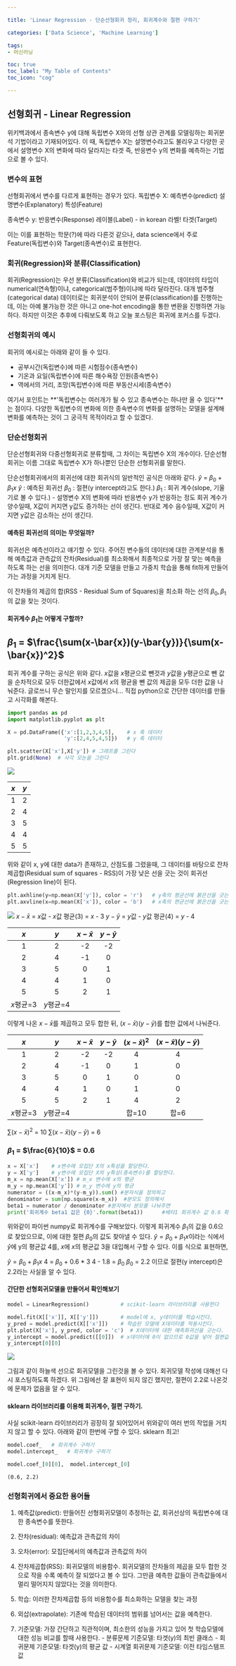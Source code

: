 ```yaml
---

title: 'Linear Regression - 단순선형회귀 정리, 회귀계수와 절편 구하기'

categories: ['Data Science', 'Machine Learning']

tags: 
- 머신러닝

toc: true
toc_label: "My Table of Contents"
toc_icon: "cog"

---
```


## 선형회귀 - Linear Regression

위키백과에서 종속변수 y에 대해 독립변수 X와의 선형 상관 관계를 모델링하는 회귀분석 기법이라고 기재되어있다. 이 때, 독립변수 X는 설명변수라고도 불리우고 다양한 곳에서 설명변수 X의 변화에 따라 달라지는 타겟 즉, 반응변수 y의 변화를 예측하는 기법으로 볼 수 있다.


### 변수의 표현
선형회귀에서 변수를 다르게 표현하는 경우가 있다.
독립변수 X: 
예측변수(predict)
설명변수(Explanatory)
특성(Feature)

종속변수 y:
반응변수(Response)
레이블(Label) - in korean 라벨!
타겟(Target)

이는 이를 표현하는 학문(?)에 따라 다른것 같으나, data science에서 주로 Feature(독립변수)와 Target(종속변수)로 표현한다.

### 회귀(Regression)와 분류(Classification)
회귀(Regression)는 우선 분류(Classification)와 비교가 되는데, 데이터의 타입이 numerical(연속형)이냐, categorical(범주형)이냐에 따라 달라진다. 
대개 범주형(categorical data) 데이터로는 회귀분석이 안되어 분류(classification)를 진행하는데, 이는 아예 불가능한 것은 아니고 one-hot encoding을 통한 변환을 진행하면 가능하다. 하지만 이것은 추후에 다뤄보도록 하고 오늘 포스팅은 회귀에 포커스를 두겠다.

### 선형회귀의 예시

회귀의 예시로는 아래와 같이 들 수 있다. 
* 공부시간(독립변수)에 따른 시험점수(종속변수)
* 기온과 요일(독립변수)에 따른 해수욕장 인원(종속변수)
* 역에서의 거리, 조망(독립변수)에 따른 부동산시세(종속변수)

여기서 포인트는 **'독립변수는 여러개가 될 수 있고 종속변수는 하나만 올 수 있다'**는 점이다. 다양한 독립변수의 변화에 의한 종속변수의 변화를 설명하는 모델을 설계해 변화를 예측하는 것이 그 궁극적 목적이라고 할 수 있겠다.

### 단순선형회귀

단순선형회귀와 다중선형회귀로 분류할때, 그 차이는 독립변수 X의 개수이다. 단순선형회귀는 이름 그대로 독립변수 X가 하나뿐인 단순한 선형회귀를 말한다.

단순선형회귀에서의 회귀선에 대한 회귀식의 일반적인 공식은 아래와 같다.
$\hat{y}$ = $\beta_0$ + $\beta_1$$x$
$\hat{y}$ : 예측된 회귀선
$\beta_0$ : 절편(y intercept라고도 한다.)
$\beta_1$ : 회귀 계수(slope, 기울기로 볼 수 있다.) - 설명변수 X의 변화에 따라 반응변수 y가 반응하는 정도
회귀 계수가 양수일때, X값이 커지면 y값도 증가하는 선이 생긴다.
반대로 계수 음수일때, X값이 커지면 y값은 감소하는 선이 생긴다.

#### 예측된 회귀선의 의미는 무엇일까?
회귀선은 예측선이라고 얘기할 수 있다. 주어진 변수들의 데이터에 대한 관계분석을 통해 예측값과 관측값의 잔차(Residual)를 최소화해서 최종적으로 가장 잘 맞는 예측을 하도록 하는 선을 의미한다.
대개 기준 모델을 만들고 가중치 학습을 통해 fit하게 만들어가는 과정을 거치게 된다. 

이 잔차들의 제곱의 합(RSS - Residual Sum of Squares)을 최소화 하는 선의 $\beta_0, \beta_1$의 값을 찾는 것이다.


#### 회귀계수 $\beta_1$는 어떻게 구할까?

## $\beta_1$ = $\frac{\sum(x-\bar{x})(y-\bar{y})}{\sum(x-\bar{x})^2}$


회귀 계수를 구하는 공식은 위와 같다. $x$값을 $x$평균으로 뺀것과 $y$값을 $y$평균으로 뺀 값을 순차적으로 모두 더한값에서 $x$값에서 $x$의 평균을 뺀 값의 제곱을 모두 더한 값을 나눠준다. 
글로쓰니 무슨 말인지를 모르겠으니... 직접 python으로 간단한 데이터를 만들고 시각화를 해본다.

```python
import pandas as pd
import matplotlib.pyplot as plt

X = pd.DataFrame({'x':[1,2,3,4,5],    # x 축 데이터
                  'y':[2,4,5,4,5]})   # y 축 데이터

plt.scatter(X['x'],X['y']) # 그래프를 그린다
plt.grid(None)	# 사각 모눈을 그린다
```
![](https://images.velog.io/images/dlskawns/post/8b39efbe-dc1d-44d5-960f-3374e0b79830/image.png) 

|$x$|$y$|
|:-:|:-:|
|1|2|
|2|4|
|3|5|
|4|4|
|5|5|  

위와 같이 x, y에 대한 data가 존재하고, 산점도를 그렸을때, 그 데이터를 바탕으로 잔차제곱합(Residual sum of squares - RSS)이 가장 낮은 선을 긋는 것이 회귀선(Regression line)이 된다. 

```python
plt.axhline(y=np.mean(X['y']), color = 'r')   # y축의 평균선에 붉은선을 긋는다. y 평균: 4
plt.axvline(x=np.mean(X['x']), color = 'b')   # x축의 편균선에 붉은선을 긋는다. x 평균: 3
```
![](https://images.velog.io/images/dlskawns/post/a8e9d84f-36ef-4f7c-9598-cd300c7d3c9f/image.png)
$x-\bar{x}$ = $x$값 - $x$값 평균(3) = $x$ - 3
$y-\bar{y}$ = $y$값 - $y$값 평균(4) = $y$ - 4

|$x$|$y$|$x-\bar{x}$|$y-\bar{y}$|
|:-:|:-:|:-:|:-:|
|1|2|-2|-2|
|2|4|-1|0|
|3|5|0|1|
|4|4|1|0|
|5|5|2|1|
|$x$평균=3|$y$평균=4|||
이렇게 나온 $x-\bar{x}$를 제곱하고 모두 합한 뒤, $(x-\bar{x})(y-\bar{y})$를 합한 값에서 나눠준다.
<br/>

|$x$|$y$|$x-\bar{x}$|$y-\bar{y}$|$(x-\bar{x})^2$|$(x-\bar{x})(y-\bar{y})$
|:-:|:-:|:-:|:-:|:-:|:-:|
|1|2|-2|-2|4|4|
|2|4|-1|0|1|0|
|3|5|0|1|0|0|
|4|4|1|0|1|0|
|5|5|2|1|4|2|
|$x$평균=3|$y$평균=4|||합=10|합=6

$\sum$$(x-\bar{x})^2$ = 10 
$\sum$$(x-\bar{x})(y-\bar{y})$ = 6
### $\beta_1$ = $\frac{6}{10}$ = $0.6$

```python
x = X['x']    # x변수에 모집단 X의 x특성을 할당한다.
y = X['y']    # y변수에 모집단 X의 y특성(종속변수)를 할당한다.
m_x = np.mean(X['x']) # m_x 변수에 x의 평균
m_y = np.mean(X['y']) # m_y 변수에 y의 평균
numerator = ((x-m_x)*(y-m_y)).sum() #분자식을 정의하고
denominator = sum(np.square(x-m_x))  #분모도 정의해서
beta1 = numerator / denominator #분자에서 분모를 나눠주면
print('회귀계수 beta1 값은 {0}'.format(beta1))      #베타1 회귀계수 값 0.6 확인
```
위와같이 파이썬 numpy로 회귀계수를 구해보았다.
이렇게 회귀계수 $\beta_1$의 값을 0.6으로 찾았으므로, 이에 대한 절편 $\beta_0$의 값도 찾아낼 수 있다.
$\hat{y} = \beta_0 +\beta_1x$이라는 식에서 $\hat{y}$에 y의 평균값 4를, $x$에 $x$의 평균값 3을 대입해서 구할 수 있다. 이를 식으로 표현하면,

$\hat{y} = \beta_0 +\beta_1x$
4 = $\beta_0$ + 0.6 * 3
4 - 1.8 = $\beta_0$
$\beta_0$ = 2.2
이므로 절편(y intercept)은 2.2라는 사실을 알 수 있다.

#### 간단한 선형회귀모델을 만들어서 확인해보기

```python
model = LinearRegression()          # scikit-learn 라이브러리를 사용한다

model.fit(X[['x']], X[['y']])       # model에 x, y데이터를 학습시킨다.
y_pred = model.predict(X[['x']])    # 학습된 모델에 X데이터를 적용시킨다.
plt.plot(X['x'], y_pred, color = 'c')  # X데이터에 대한 예측회귀선을 긋는다.
y_intercept = model.predict([[0]])  # x데이터에 0이 없으므로 0값을 넣어 절편값을 확인한다.
y_intercept[0][0]
```
![](https://images.velog.io/images/dlskawns/post/d97e9124-88d1-45ef-ba70-02f668a34458/image.png)

그림과 같이 하늘색 선으로 회귀모델을 그린것을 볼 수 있다. 회귀모델 작성에 대해선 다시 포스팅하도록 하겠다.
위 그림에선 잘 표현이 되지 않긴 했지만, 절편이 2.2로 나온것에 문제가 없음을 알 수 있다.

#### sklearn 라이브러리를 이용해 회귀계수, 절편 구하기.
사실 scikit-learn 라이브러리가 굉장히 잘 되어있어서 위와같이 여러 번의 작업을 거치지 않고 할 수 있다. 아래와 같이 한번에 구할 수 있다. sklearn 최고!
```python 
model.coef_   # 회귀계수 구하기
model.intercept_   # 회귀계수 구하기

model.coef_[0][0],  model.intercept_[0]   
```
`
(0.6, 2.2)
`



### 선형회귀에서 중요한 용어들
1. 예측값(predict): 만들어진 선형회귀모델이 추정하는 값, 회귀선상의 독립변수에 대한 종속변수를 뜻한다.

2. 잔차(residual): 예측값과 관측값의 차이
3. 오차(error): 모집단에서의 예측값과 관측값의 차이
4. 잔차제곱합(RSS): 회귀모델의 비용함수. 회귀모델의 잔차들의 제곱을 모두 합한 것으로 작을 수록 예측이 잘 되었다고 볼 수 있다. 그만큼 예측한 값들이 관측값들에서 멀리 떨어지지 않았다는 것을 의미한다.
5. 학습: 이러한 잔차제곱합 등의 비용함수를 최소화하는 모델을 찾는 과정
6. 외삽(extrapolate): 기존에 학습된 데이터의 범위를 넘어서는 값을 예측한다.
7. 기준모델: 가장 간단하고 직관적이며, 최소한의 성능을 가지고 있어 첫 학습모델에 대한 성능 비교를 할때 사용한다.
		- 분류문제 기준모델: 타겟(y)의 최빈 클래스
        - 회귀문제 기준모델: 타겟(y)의 평균 값
        - 시계열 회귀문제 기준모델: 이전 타임스탬프 값
